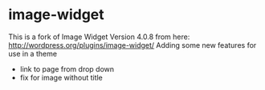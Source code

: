 image-widget
============

This is a fork of Image Widget Version 4.0.8 from here: http://wordpress.org/plugins/image-widget/ 
Adding some new features for use in a theme
 - link to page from drop down
 - fix for image without title
